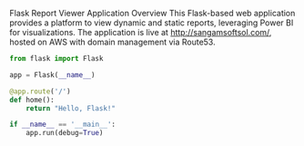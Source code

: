 Flask Report Viewer Application
Overview
This Flask-based web application provides a platform to view dynamic and static reports, leveraging Power BI for visualizations. 
The application is live at http://sangamsoftsol.com/, hosted on AWS with domain management via Route53.

```python
from flask import Flask

app = Flask(__name__)

@app.route('/')
def home():
    return "Hello, Flask!"

if __name__ == '__main__':
    app.run(debug=True)







